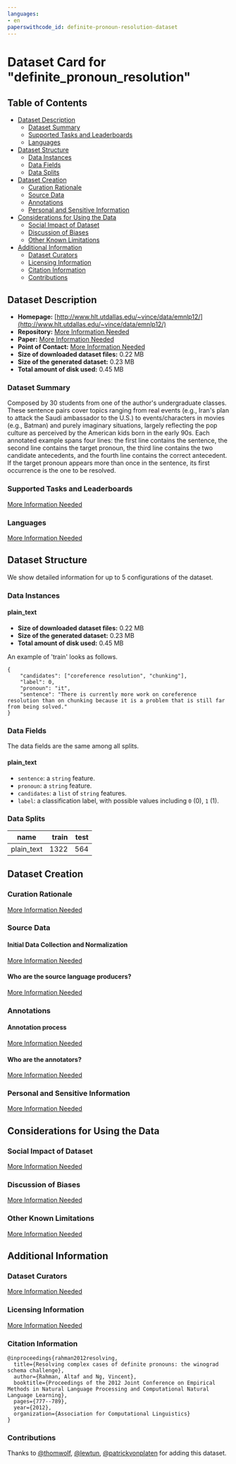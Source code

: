 ```yaml
---
languages:
- en
paperswithcode_id: definite-pronoun-resolution-dataset
---
```


# Dataset Card for "definite_pronoun_resolution"

## Table of Contents
- [Dataset Description](#dataset-description)
  - [Dataset Summary](#dataset-summary)
  - [Supported Tasks and Leaderboards](#supported-tasks-and-leaderboards)
  - [Languages](#languages)
- [Dataset Structure](#dataset-structure)
  - [Data Instances](#data-instances)
  - [Data Fields](#data-fields)
  - [Data Splits](#data-splits)
- [Dataset Creation](#dataset-creation)
  - [Curation Rationale](#curation-rationale)
  - [Source Data](#source-data)
  - [Annotations](#annotations)
  - [Personal and Sensitive Information](#personal-and-sensitive-information)
- [Considerations for Using the Data](#considerations-for-using-the-data)
  - [Social Impact of Dataset](#social-impact-of-dataset)
  - [Discussion of Biases](#discussion-of-biases)
  - [Other Known Limitations](#other-known-limitations)
- [Additional Information](#additional-information)
  - [Dataset Curators](#dataset-curators)
  - [Licensing Information](#licensing-information)
  - [Citation Information](#citation-information)
  - [Contributions](#contributions)

## Dataset Description

- **Homepage:** [http://www.hlt.utdallas.edu/~vince/data/emnlp12/](http://www.hlt.utdallas.edu/~vince/data/emnlp12/)
- **Repository:** [More Information Needed](https://github.com/huggingface/datasets/blob/master/CONTRIBUTING.md#how-to-contribute-to-the-dataset-cards)
- **Paper:** [More Information Needed](https://github.com/huggingface/datasets/blob/master/CONTRIBUTING.md#how-to-contribute-to-the-dataset-cards)
- **Point of Contact:** [More Information Needed](https://github.com/huggingface/datasets/blob/master/CONTRIBUTING.md#how-to-contribute-to-the-dataset-cards)
- **Size of downloaded dataset files:** 0.22 MB
- **Size of the generated dataset:** 0.23 MB
- **Total amount of disk used:** 0.45 MB

### Dataset Summary

Composed by 30 students from one of the author's undergraduate classes. These
sentence pairs cover topics ranging from real events (e.g., Iran's plan to
attack the Saudi ambassador to the U.S.) to events/characters in movies (e.g.,
Batman) and purely imaginary situations, largely reflecting the pop culture as
perceived by the American kids born in the early 90s. Each annotated example
spans four lines: the first line contains the sentence, the second line contains
the target pronoun, the third line contains the two candidate antecedents, and
the fourth line contains the correct antecedent. If the target pronoun appears
more than once in the sentence, its first occurrence is the one to be resolved.

### Supported Tasks and Leaderboards

[More Information Needed](https://github.com/huggingface/datasets/blob/master/CONTRIBUTING.md#how-to-contribute-to-the-dataset-cards)

### Languages

[More Information Needed](https://github.com/huggingface/datasets/blob/master/CONTRIBUTING.md#how-to-contribute-to-the-dataset-cards)

## Dataset Structure

We show detailed information for up to 5 configurations of the dataset.

### Data Instances

#### plain_text

- **Size of downloaded dataset files:** 0.22 MB
- **Size of the generated dataset:** 0.23 MB
- **Total amount of disk used:** 0.45 MB

An example of 'train' looks as follows.
```
{
    "candidates": ["coreference resolution", "chunking"],
    "label": 0,
    "pronoun": "it",
    "sentence": "There is currently more work on coreference resolution than on chunking because it is a problem that is still far from being solved."
}
```

### Data Fields

The data fields are the same among all splits.

#### plain_text
- `sentence`: a `string` feature.
- `pronoun`: a `string` feature.
- `candidates`: a `list` of `string` features.
- `label`: a classification label, with possible values including `0` (0), `1` (1).

### Data Splits

|   name   |train|test|
|----------|----:|---:|
|plain_text| 1322| 564|

## Dataset Creation

### Curation Rationale

[More Information Needed](https://github.com/huggingface/datasets/blob/master/CONTRIBUTING.md#how-to-contribute-to-the-dataset-cards)

### Source Data

#### Initial Data Collection and Normalization

[More Information Needed](https://github.com/huggingface/datasets/blob/master/CONTRIBUTING.md#how-to-contribute-to-the-dataset-cards)

#### Who are the source language producers?

[More Information Needed](https://github.com/huggingface/datasets/blob/master/CONTRIBUTING.md#how-to-contribute-to-the-dataset-cards)

### Annotations

#### Annotation process

[More Information Needed](https://github.com/huggingface/datasets/blob/master/CONTRIBUTING.md#how-to-contribute-to-the-dataset-cards)

#### Who are the annotators?

[More Information Needed](https://github.com/huggingface/datasets/blob/master/CONTRIBUTING.md#how-to-contribute-to-the-dataset-cards)

### Personal and Sensitive Information

[More Information Needed](https://github.com/huggingface/datasets/blob/master/CONTRIBUTING.md#how-to-contribute-to-the-dataset-cards)

## Considerations for Using the Data

### Social Impact of Dataset

[More Information Needed](https://github.com/huggingface/datasets/blob/master/CONTRIBUTING.md#how-to-contribute-to-the-dataset-cards)

### Discussion of Biases

[More Information Needed](https://github.com/huggingface/datasets/blob/master/CONTRIBUTING.md#how-to-contribute-to-the-dataset-cards)

### Other Known Limitations

[More Information Needed](https://github.com/huggingface/datasets/blob/master/CONTRIBUTING.md#how-to-contribute-to-the-dataset-cards)

## Additional Information

### Dataset Curators

[More Information Needed](https://github.com/huggingface/datasets/blob/master/CONTRIBUTING.md#how-to-contribute-to-the-dataset-cards)

### Licensing Information

[More Information Needed](https://github.com/huggingface/datasets/blob/master/CONTRIBUTING.md#how-to-contribute-to-the-dataset-cards)

### Citation Information

```
@inproceedings{rahman2012resolving,
  title={Resolving complex cases of definite pronouns: the winograd schema challenge},
  author={Rahman, Altaf and Ng, Vincent},
  booktitle={Proceedings of the 2012 Joint Conference on Empirical Methods in Natural Language Processing and Computational Natural Language Learning},
  pages={777--789},
  year={2012},
  organization={Association for Computational Linguistics}
}
```


### Contributions

Thanks to [@thomwolf](https://github.com/thomwolf), [@lewtun](https://github.com/lewtun), [@patrickvonplaten](https://github.com/patrickvonplaten) for adding this dataset.
